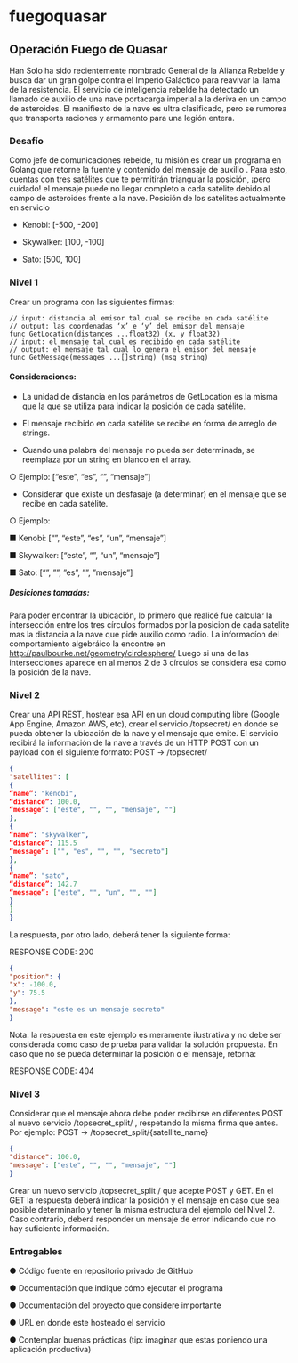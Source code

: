 # fuegoquasar

## Operación Fuego de Quasar

Han Solo ha sido recientemente nombrado General de la Alianza
Rebelde y busca dar un gran golpe contra el Imperio Galáctico para
reavivar la llama de la resistencia.
El servicio de inteligencia rebelde ha detectado un llamado de auxilio de
una nave portacarga imperial a la deriva en un campo de asteroides. El
manifiesto de la nave es ultra clasificado, pero se rumorea que
transporta raciones y armamento para una legión entera.

### Desafío

Como jefe de comunicaciones rebelde, tu misión es crear un programa en Golang que retorne
la fuente y contenido del mensaje de auxilio . Para esto, cuentas con tres satélites que te
permitirán triangular la posición, ¡pero cuidado! el mensaje puede no llegar completo a cada
satélite debido al campo de asteroides frente a la nave.
Posición de los satélites actualmente en servicio
- Kenobi: [-500, -200]

- Skywalker: [100, -100]

- Sato: [500, 100]

### Nivel 1

Crear un programa con las siguientes firmas:
```golang
// input: distancia al emisor tal cual se recibe en cada satélite
// output: las coordenadas ‘x’ e ‘y’ del emisor del mensaje
func GetLocation(distances ...float32) (x, y float32)
// input: el mensaje tal cual es recibido en cada satélite
// output: el mensaje tal cual lo genera el emisor del mensaje
func GetMessage(messages ...[]string) (msg string)
```
#### Consideraciones:

- La unidad de distancia en los parámetros de GetLocation es la misma que la que se
utiliza para indicar la posición de cada satélite.

- El mensaje recibido en cada satélite se recibe en forma de arreglo de strings.

- Cuando una palabra del mensaje no pueda ser determinada, se reemplaza por un string
en blanco en el array.

○ Ejemplo: [“este”, “es”, “”, “mensaje”]

- Considerar que existe un desfasaje (a determinar) en el mensaje que se recibe en cada
satélite.

○ Ejemplo:

■ Kenobi: [“”, “este”, “es”, “un”, “mensaje”]

■ Skywalker: [“este”, “”, “un”, “mensaje”]

■ Sato: [“”, ””, ”es”, ””, ”mensaje”]

##### Desiciones tomadas:
Para poder encontrar la ubicación, lo primero que realicé fue calcular la intersección entre los tres círculos formados por la posicion de cada satelite mas la distancia a la nave que pide auxilio como radio. La informacíon del comportamiento algebráico la encontre en http://paulbourke.net/geometry/circlesphere/
Luego si una de las intersecciones aparece en al menos 2 de 3 círculos se considera esa como la posición de la nave.

### Nivel 2

Crear una API REST, hostear esa API en un cloud computing libre (Google App Engine,
Amazon AWS, etc), crear el servicio /topsecret/ en donde se pueda obtener la ubicación de
la nave y el mensaje que emite.
El servicio recibirá la información de la nave a través de un HTTP POST con un payload con el
siguiente formato:
POST → /topsecret/
```json
{
"satellites": [
{
“name”: "kenobi",
“distance”: 100.0,
“message”: ["este", "", "", "mensaje", ""]
},
{
“name”: "skywalker",
“distance”: 115.5
“message”: ["", "es", "", "", "secreto"]
},
{
“name”: "sato",
“distance”: 142.7
“message”: ["este", "", "un", "", ""]
}
]
}
```
La respuesta, por otro lado, deberá tener la siguiente forma:

RESPONSE CODE: 200
```json
{
"position": {
"x": -100.0,
"y": 75.5
},
"message": "este es un mensaje secreto"
}
```
Nota: la respuesta en este ejemplo es meramente ilustrativa y no debe ser considerada como
caso de prueba para validar la solución propuesta.
En caso que no se pueda determinar la posición o el mensaje, retorna:

RESPONSE CODE: 404

### Nivel 3
Considerar que el mensaje ahora debe poder recibirse en diferentes POST al nuevo servicio
/topsecret_split/ , respetando la misma firma que antes. Por ejemplo:
POST → /topsecret_split/{satellite_name}
```json
{
"distance": 100.0,
"message": ["este", "", "", "mensaje", ""]
}
```
Crear un nuevo servicio /topsecret_split / que acepte POST y GET. En el GET la
respuesta deberá indicar la posición y el mensaje en caso que sea posible determinarlo y tener
la misma estructura del ejemplo del Nivel 2. Caso contrario, deberá responder un mensaje de
error indicando que no hay suficiente información.

### Entregables

● Código fuente en repositorio privado de GitHub

● Documentación que indique cómo ejecutar el programa

● Documentación del proyecto que considere importante

● URL en donde este hosteado el servicio

● Contemplar buenas prácticas (tip: imaginar que estas poniendo una aplicación
productiva)

